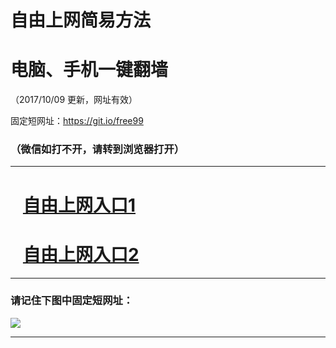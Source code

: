 ﻿# 自由上网简易方法

# 电脑、手机一键翻墙

（2017/10/09 更新，网址有效）

固定短网址：https://git.io/free99

### （微信如打不开，请转到浏览器打开）


***





# &nbsp;&nbsp; <a href="http://ft2689530677.fwq-tz-1001.info/fwqtz01.html?t=100900119802 " target="_blank">自由上网入口1</a>
# &nbsp;&nbsp; <a href="http://ft2286615491.fwq-tz-1002.info/fwqtz02.html?t=100900126432 " target="_blank">自由上网入口2</a>
***

### 请记住下图中固定短网址：

<img src="https://s3-us-west-2.amazonaws.com/fwq-1001/yjfq-20170905okok.png" /> 


***


